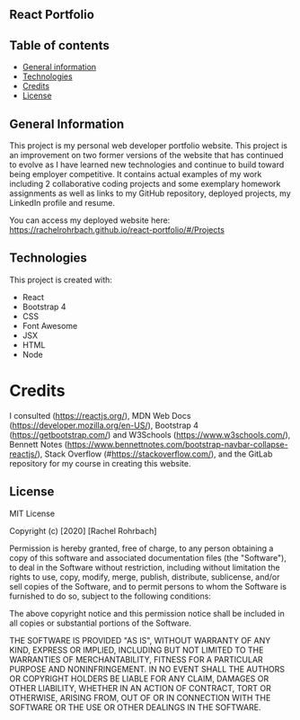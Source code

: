 ## React Portfolio 

## Table of contents
* [General information](#general-information)
* [Technologies](#technologies)
* [Credits](#credits)
* [License](#license)

## General Information
This project is my personal web developer portfolio website. This project is an improvement on two former versions of the website that has continued to evolve as I have learned new technologies and continue to build toward being employer competitive. It contains actual examples of my work including 2 collaborative coding projects and some exemplary homework assignments as well as links to my GitHub repository, deployed projects, my LinkedIn profile and resume. 

You can access my deployed website here: https://rachelrohrbach.github.io/react-portfolio/#/Projects
	
## Technologies
This project is created with: 
* React
* Bootstrap 4
* CSS
* Font Awesome
* JSX
* HTML
* Node

# Credits
I consulted (https://reactjs.org/), MDN Web Docs (https://developer.mozilla.org/en-US/), Bootstrap 4 (https://getbootstrap.com/) and W3Schools (https://www.w3schools.com/), Bennett Notes (https://www.bennettnotes.com/bootstrap-navbar-collapse-reactjs/), Stack Overflow (#https://stackoverflow.com/), and the GitLab repository for my course in creating this website. 

## License
MIT License

Copyright (c) [2020] [Rachel Rohrbach]

Permission is hereby granted, free of charge, to any person obtaining a copy
of this software and associated documentation files (the "Software"), to deal
in the Software without restriction, including without limitation the rights
to use, copy, modify, merge, publish, distribute, sublicense, and/or sell
copies of the Software, and to permit persons to whom the Software is
furnished to do so, subject to the following conditions:

The above copyright notice and this permission notice shall be included in all
copies or substantial portions of the Software.

THE SOFTWARE IS PROVIDED "AS IS", WITHOUT WARRANTY OF ANY KIND, EXPRESS OR
IMPLIED, INCLUDING BUT NOT LIMITED TO THE WARRANTIES OF MERCHANTABILITY,
FITNESS FOR A PARTICULAR PURPOSE AND NONINFRINGEMENT. IN NO EVENT SHALL THE
AUTHORS OR COPYRIGHT HOLDERS BE LIABLE FOR ANY CLAIM, DAMAGES OR OTHER
LIABILITY, WHETHER IN AN ACTION OF CONTRACT, TORT OR OTHERWISE, ARISING FROM,
OUT OF OR IN CONNECTION WITH THE SOFTWARE OR THE USE OR OTHER DEALINGS IN THE
SOFTWARE.

